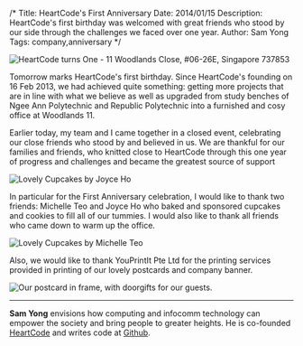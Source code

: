 /*
Title: HeartCode's First Anniversary
Date: 2014/01/15
Description: HeartCode's first birthday was welcomed with great friends who stood by our side through the challenges we faced over one year. 
Author: Sam Yong
Tags: company,anniversary
*/

![HeartCode turns One - 11 Woodlands Close, #06-26E, Singapore 737853](https://fbcdn-sphotos-a-a.akamaihd.net/hphotos-ak-prn2/t31/1898489_450993945028406_69557331_o.jpg)

Tomorrow marks HeartCode's first birthday. Since HeartCode's founding on 16 Feb 2013, we had achieved quite something: getting more projects that are in line with what we believe as well as upgraded from study benches of Ngee Ann Polytechnic and Republic Polytechnic into a furnished and cosy office at Woodlands 11.

Earlier today, my team and I came together in a closed event, celebrating our close friends who stood by and believed in us. We are thankful for our families and friends, who knitted close to HeartCode through this one year of progress and challenges and became the greatest source of support 

![Lovely Cupcakes by Joyce Ho](http://i.imgur.com/nKzCU5n.jpg?1)

In particular for the First Anniversary celebration, I would like to thank two friends: Michelle Teo and Joyce Ho who baked and sponsored cupcakes and cookies to fill all of our tummies. I would also like to thank all friends who came down to warm up the office.

![Lovely Cupcakes by Michelle Teo](http://i.imgur.com/wEdNTKL.jpg)

Also, we would like to thank YouPrintIt Pte Ltd for the printing services provided in printing of our lovely postcards and company banner. 

![Our postcard in frame, with doorgifts for our guests.](http://i.imgur.com/7vE5JCC.jpg)

---
**Sam Yong** envisions how computing and infocomm technology can empower the society and bring people to greater heights. He is co-founded [HeartCode](http://heartcode.sg/) and writes code at [Github](https://github.com/mauris).